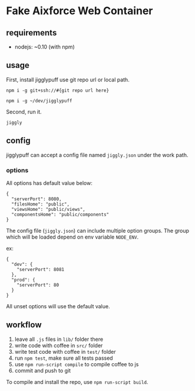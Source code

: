 # Fake Aixforce Web Container

## requirements

- nodejs: ~0.10 (with npm)

## usage

First, install jigglypuff use git repo url or local path.

`npm i -g git+ssh://#{git repo url here}`

`npm i -g ~/dev/jigglypuff`

Second, run it.

`jiggly`

## config

jigglypuff can accept a config file named `jiggly.json` under the work path.

### options

All options has default value below:

    {
      "serverPort": 8080,
      "filesHome": "public",
      "viewsHome": "public/views",
      "componentsHome": "public/components"
    }

The config file (`jiggly.json`) can include multiple option groups. The group which will be loaded depend on env variable `NODE_ENV`.

ex:

    {
      "dev": {
        "serverPort": 8081
      },
      "prod": {
        "serverPort": 80
      }
    }

All unset options will use the default value.

## workflow

1. leave all `.js` files in `lib/` folder there
2. write code with coffee in `src/` folder
3. write test code with coffee in `test/` folder
4. run `npm test`, make sure all tests passed
5. use `npm run-script compile` to compile coffee to js
6. commit and push to git

To compile and install the repo, use `npm run-script build`.
